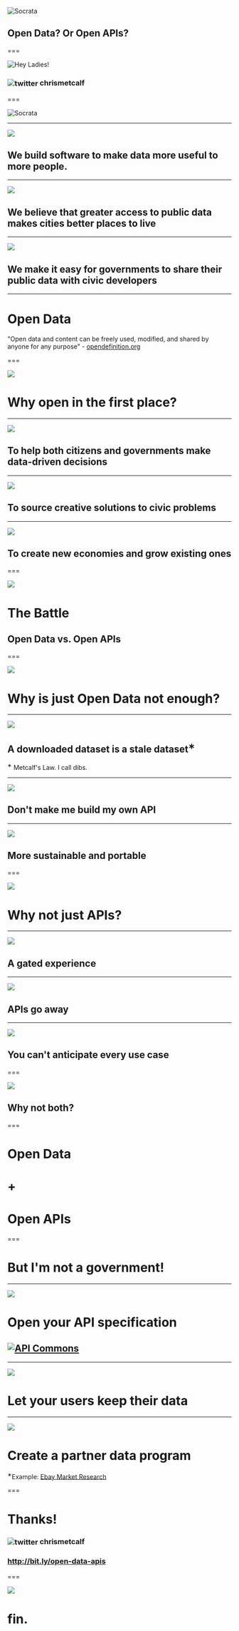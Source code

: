 ![Socrata](/presentations/img/socrata-white-medium.png)

## Open Data? Or Open APIs?

===

![Hey Ladies!](/presentations/img/metcalf.jpg)

<h3><img src="/presentations/img/twitter.png" alt="twitter" style="vertical-align: middle" /> chrismetcalf</h3>

===

![Socrata](/presentations/img/socrata-white-medium.png)

---

<img class="fullscreen-img" src="/presentations/img/at_table.jpg" />

<h2>We build <span class="toy-store-blue">software</span> to make data <span class="blushing-salmon">more useful</span> to <span class="golden">more people</span>.</h2>

<!-- https://www.flickr.com/photos/hyku/2497370097 -->

--- 

<img class="fullscreen-img" src="/presentations/img/city.jpg" />

<h2>We believe that <span class="toy-store-blue">greater access</span> to <span class="blushing-salmon">public data</span> makes cities <span class="golden">better places to live</span></h2>

---

<img class="fullscreen-img" src="/presentations/img/city_hall.jpg" />

<h2>We make it <span class="toy-store-blue">easy</span> for <span class="blushing-salmon">governments</span> to share their public data with <span class="golden">civic developers</span></h2>

---

# Open Data

<p class="fragment">"Open data and content can be freely used, modified, and shared by anyone for any purpose" - <a href="http://opendefinition.org/">opendefinition.org</a></p>

===

<img class="fullscreen-img" src="/presentations/img/open.jpg" />
<!-- https://www.flickr.com/photos/balleyne/2668834386 -->

# Why open in the first place? 

---

<img class="fullscreen-img" src="/presentations/img/community_meeting.jpg" />

## To help both <span class="toy-store-blue">citizens</span> and <span class="blushing-salmon">governments</span> make <span class="golden">data-driven decisions</span>

---

<img class="fullscreen-img" src="/presentations/img/hackathon2.jpg" />

## To source <span class="toy-store-blue">creative solutions</span> to <span class="blushing-salmon">civic problems</span>

---

<img class="fullscreen-img" src="/presentations/img/euros.jpg" />

## To create <span class="blushing-salmon">new economies</span> and <span class="golden">grow existing ones</span>

===

<img class="fullscreen-img" src="/presentations/img/rockem.jpg" />

# The Battle
## <span class="toy-store-blue">Open Data</span> vs. <span class="blushing-salmon">Open APIs</span>

===

<img class="fullscreen-img" src="/presentations/img/safe.jpg" />

# Why is just <span class="toy-store-blue">Open Data</span> not enough?

---

<img class="fullscreen-img" src="/presentations/img/baguette.jpg" />

## A <span class="toy-store-blue">downloaded dataset</span> is a <span class="blushing-salmon">stale dataset</span><sup>&lowast;</sup>

<p class="footnote"><sup>&lowast;</sup> Metcalf's Law. I call dibs.</p>

---

<img class="fullscreen-img" src="/presentations/img/platform.png" />

## Don't make me <span class="toy-store-blue">build my own API</span>

---

<img class="fullscreen-img" src="/presentations/img/bricks.jpg" />

## More <span class="blushing-salmon">sustainable</span> and <span class="golden">portable</span>

===

<img class="fullscreen-img" src="/presentations/img/api.jpg" />

# Why not just APIs?

---

<img class="fullscreen-img" src="/presentations/img/gate.jpg" />

## A <span class="golden">gated</span> experience

---

<img class="fullscreen-img" src="/presentations/img/train.jpg" />

## APIs <span class="blushing-salmon">go away</span>

---

<img class="fullscreen-img" src="/presentations/img/hackathon.jpg" />

## You can't anticipate <span class="toy-store-blue">every use case</span>

===

<img class="fullscreen-img" src="/presentations/img/why-not-both.gif" />

## Why not both?

===

# <span class="toy-store-blue">Open Data</span> 
# +
# <span class="blushing-salmon">Open APIs</span>

===

# But I'm not a government!

---

<img class="fullscreen-img" src="/presentations/img/books.jpg"/>

# Open your <span class="blushing-salmon">API specification</span>
## [![API Commons](/presentations/img/api-commons-logo.png)](http://apicommons.org)

---

<img class="fullscreen-img" src="/presentations/img/suitcases.jpg"/>

# Let your users <span class="toy-store-blue">keep their data</span>

---

<img class="fullscreen-img" src="/presentations/img/handshake.jpg" />

# Create a <span class="golden">partner data program</span>

<p class="footnote"><sup>&lowast;</sup>Example: <a href="http://ebay.com/marketplace_research">Ebay Market Research</a></p>

===

# Thanks!
### <img src="/presentations/img/twitter.png" alt="twitter" style="vertical-align: middle" /> chrismetcalf
### <http://bit.ly/open-data-apis>

===

<img class="fullscreen-img" src="/presentations/img/maggie.jpg"/>

# fin.
